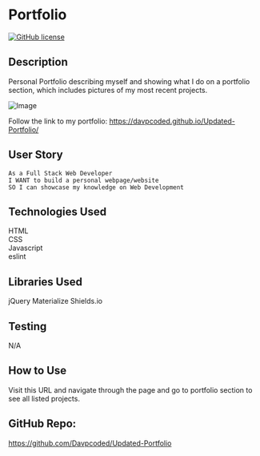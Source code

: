 # Portfolio

[![GitHub license](https://img.shields.io/badge/License-MIT-green)](https://github.com/Davpcoded)

## Description

Personal Portfolio describing myself and showing what I do on a portfolio section, which includes pictures of my most recent projects.

![Image](https://github.com/Davpcoded/Updated-Portfolio/blob/master/Images/index.html.gif)

Follow the link to my portfolio: 
https://davpcoded.github.io/Updated-Portfolio/

## User Story

```
As a Full Stack Web Developer
I WANT to build a personal webpage/website
SO I can showcase my knowledge on Web Development
```

## Technologies Used

HTML  
CSS  
Javascript  
eslint

## Libraries Used

jQuery
Materialize
Shields.io

## Testing

N/A

## How to Use

Visit this URL and navigate through the page and go to portfolio section to see all listed projects.

## GitHub Repo:

https://github.com/Davpcoded/Updated-Portfolio
